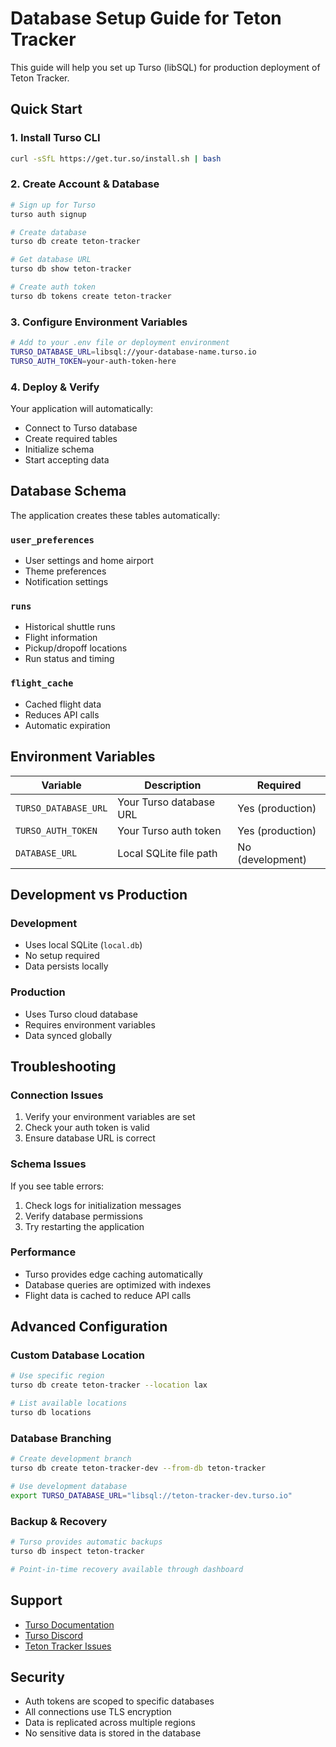 # Database Setup Guide for Teton Tracker

This guide will help you set up Turso (libSQL) for production deployment of Teton Tracker.

## Quick Start

### 1. Install Turso CLI

```bash
curl -sSfL https://get.tur.so/install.sh | bash
```

### 2. Create Account & Database

```bash
# Sign up for Turso
turso auth signup

# Create database
turso db create teton-tracker

# Get database URL
turso db show teton-tracker

# Create auth token
turso db tokens create teton-tracker
```

### 3. Configure Environment Variables

```bash
# Add to your .env file or deployment environment
TURSO_DATABASE_URL=libsql://your-database-name.turso.io
TURSO_AUTH_TOKEN=your-auth-token-here
```

### 4. Deploy & Verify

Your application will automatically:

- Connect to Turso database
- Create required tables
- Initialize schema
- Start accepting data

## Database Schema

The application creates these tables automatically:

### `user_preferences`

- User settings and home airport
- Theme preferences
- Notification settings

### `runs`

- Historical shuttle runs
- Flight information
- Pickup/dropoff locations
- Run status and timing

### `flight_cache`

- Cached flight data
- Reduces API calls
- Automatic expiration

## Environment Variables

| Variable             | Description             | Required         |
| -------------------- | ----------------------- | ---------------- |
| `TURSO_DATABASE_URL` | Your Turso database URL | Yes (production) |
| `TURSO_AUTH_TOKEN`   | Your Turso auth token   | Yes (production) |
| `DATABASE_URL`       | Local SQLite file path  | No (development) |

## Development vs Production

### Development

- Uses local SQLite (`local.db`)
- No setup required
- Data persists locally

### Production

- Uses Turso cloud database
- Requires environment variables
- Data synced globally

## Troubleshooting

### Connection Issues

1. Verify your environment variables are set
2. Check your auth token is valid
3. Ensure database URL is correct

### Schema Issues

If you see table errors:

1. Check logs for initialization messages
2. Verify database permissions
3. Try restarting the application

### Performance

- Turso provides edge caching automatically
- Database queries are optimized with indexes
- Flight data is cached to reduce API calls

## Advanced Configuration

### Custom Database Location

```bash
# Use specific region
turso db create teton-tracker --location lax

# List available locations
turso db locations
```

### Database Branching

```bash
# Create development branch
turso db create teton-tracker-dev --from-db teton-tracker

# Use development database
export TURSO_DATABASE_URL="libsql://teton-tracker-dev.turso.io"
```

### Backup & Recovery

```bash
# Turso provides automatic backups
turso db inspect teton-tracker

# Point-in-time recovery available through dashboard
```

## Support

- [Turso Documentation](https://docs.turso.tech/)
- [Turso Discord](https://discord.gg/turso)
- [Teton Tracker Issues](https://github.com/your-repo/issues)

## Security

- Auth tokens are scoped to specific databases
- All connections use TLS encryption
- Data is replicated across multiple regions
- No sensitive data is stored in the database
